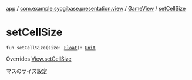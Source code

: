 [app](../../index.md) / [com.example.syogibase.presentation.view](../index.md) / [GameView](index.md) / [setCellSize](./set-cell-size.md)

# setCellSize

`fun setCellSize(size: `[`Float`](https://kotlinlang.org/api/latest/jvm/stdlib/kotlin/-float/index.html)`): `[`Unit`](https://kotlinlang.org/api/latest/jvm/stdlib/kotlin/-unit/index.html)

Overrides [View.setCellSize](../../com.example.syogibase.presentation.contact/-game-view-contact/-view/set-cell-size.md)

マスのサイズ設定

